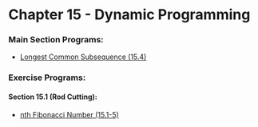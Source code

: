 # Chapter 15 - Dynamic Programming

### Main Section Programs:
- [Longest Common Subsequence (15.4)](https://github.com/pranjalverma/CLRS/blob/master/15.%20Dynamic%20Programming/lcs.cpp)

### Exercise Programs:
#### Section 15.1 (Rod Cutting):
- [nth Fibonacci Number (15.1-5)](https://github.com/pranjalverma/CLRS/blob/master/15.%20Dynamic%20Programming/fibonacci.cpp)

